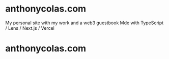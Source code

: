 # anthonycolas.com

My personal site with my work and a web3 guestbook
Mde with TypeScript / Lens / Next.js / Vercel

# anthonycolas.com
